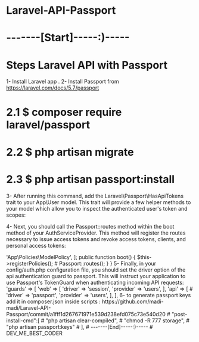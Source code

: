 # Laravel-API-Passport
# -------[Start]-----:)-----

# Steps Laravel API with Passport

1- Install Laravel app . 
2- Install Passport from https://laravel.com/docs/5.7/passport
 # 2.1 $ composer require laravel/passport
 # 2.2 $ php artisan migrate
 # 2.3 $ php artisan passport:install
3- After running this command, add the Laravel\Passport\HasApiTokens 
trait to your  App\User model. This trait will provide a few helper
 methods to your model which allow you to inspect the authenticated user's
  token and scopes:

<?php

namespace App;

# use Laravel\Passport\HasApiTokens;
use Illuminate\Notifications\Notifiable;
use Illuminate\Foundation\Auth\User as Authenticatable;

class User extends Authenticatable
{
  #  use HasApiTokens, Notifiable;
}
?>
4- Next, you should call the Passport::routes method within the boot method of your  AuthServiceProvider. This method will register the routes necessary to issue access tokens and 
revoke access tokens, clients, and personal access tokens:
<?php

namespace App\Providers;

# use Laravel\Passport\Passport;
use Illuminate\Support\Facades\Gate;
use Illuminate\Foundation\Support\Providers\AuthServiceProvider as ServiceProvider;

class AuthServiceProvider extends ServiceProvider
{
    protected $policies = [
        'App\Model' => 'App\Policies\ModelPolicy',
    ];

    public function boot()
    {
        $this->registerPolicies();

#       Passport::routes();
    }
}

5- Finally, in your config/auth.php configuration file,
you should set the driver option of the  api authentication guard to passport.
This will instruct your application to use Passport's 
TokenGuard when authenticating incoming API requests:

'guards' => [
    'web' => [
        'driver' => 'session',
        'provider' => 'users',
    ],

    'api' => [
 #       'driver' => 'passport',
        'provider' => 'users',
    ],
],

6- to generate passport keys add it in composer.json inside scripts :
https://github.com/madi-madi/Laravel-API-Passport/commit/a1fff1d267671971e539d238efd075c73e540d20
 # "post-install-cmd":[
# "php artisan clear-compiled",
# "chmod -R 777 storage",
# "php artisan passport:keys"
# ],
# -------[End]-----:)-----
 # DEV_ME_BEST_CODER
